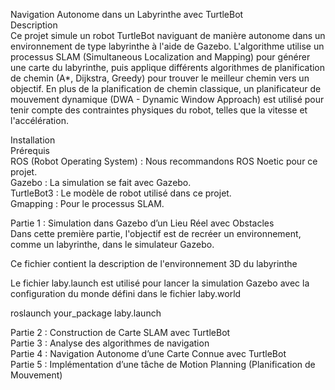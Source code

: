 Navigation Autonome dans un Labyrinthe avec TurtleBot<br>
Description<br>
Ce projet simule un robot TurtleBot naviguant de manière autonome dans un environnement de type labyrinthe à l'aide de Gazebo. L'algorithme utilise un processus SLAM (Simultaneous Localization and Mapping) pour générer une carte du labyrinthe, puis applique différents algorithmes de planification de chemin (A*, Dijkstra, Greedy) pour trouver le meilleur chemin vers un objectif. En plus de la planification de chemin classique, un planificateur de mouvement dynamique (DWA - Dynamic Window Approach) est utilisé pour tenir compte des contraintes physiques du robot, telles que la vitesse et l'accélération.<br>

Installation<br>
Prérequis<br>
ROS (Robot Operating System) : Nous recommandons ROS Noetic pour ce projet.<br>
Gazebo : La simulation se fait avec Gazebo.<br>
TurtleBot3 : Le modèle de robot utilisé dans ce projet.<br>
Gmapping : Pour le processus SLAM.<br>

Partie 1 : Simulation dans Gazebo d’un Lieu Réel avec Obstacles<br>
Dans cette première partie, l'objectif est de recréer un environnement, comme un labyrinthe, dans le simulateur Gazebo. <br>

Ce fichier contient la description de l'environnement 3D du labyrinthe<br>

Le fichier laby.launch est utilisé pour lancer la simulation Gazebo avec la configuration du monde défini dans le fichier laby.world<br>

roslaunch your_package laby.launch<br>


Partie 2 : Construction de Carte SLAM avec TurtleBot<br>
Partie 3 : Analyse des algorithmes de navigation<br>
Partie 4 : Navigation Autonome d’une Carte Connue avec TurtleBot<br>
Partie 5 : Implémentation d’une tâche de Motion Planning (Planification de Mouvement)<br>



